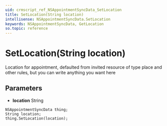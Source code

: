 ```yaml
---
uid: crmscript_ref_NSAppointmentSyncData_SetLocation
title: SetLocation(String location)
intellisense: NSAppointmentSyncData.SetLocation
keywords: NSAppointmentSyncData, GetLocation
so.topic: reference
---
```


# SetLocation(String location)

Location for appointment, defaulted from invited resource of type place and other rules, but you can write anything you want here

## Parameters

* **location** String

```crmscript
NSAppointmentSyncData thing;
String location;
thing.SetLocation(location);
```

